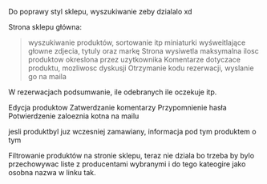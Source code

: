 Do poprawy styl sklepu, wyszukiwanie zeby dzialalo xd



Strona sklepu główna:
>wyszukiwanie produktów, sortowanie itp
>miniaturki wyśweitlające głowne zdjecia, tytuly oraz markę
>Strona wysiwetla maksymalna ilosc produktow okreslona przez uzytkownika
Komentarze dotyczace produktu, mozliwosc dyskusji
Otrzymanie kodu rezerwacji, wyslanie go na maila

W rezerwacjach podsumwanie, ile odebranych ile oczekuje itp.

Edycja produktow
Zatwerdzanie komentarzy
Przypomnienie hasła
Potwierdzenie zaloeznia kotna na mailu

jesli produktbyl juz wczesniej zamawiany, informacja pod tym produktem  o tym 

Filtrowanie produktów na stronie sklepu, teraz nie dziala bo trzeba by bylo przechowywac liste z producentami wybranymi i do tego kateogire jako osobna nazwa w linku tak.